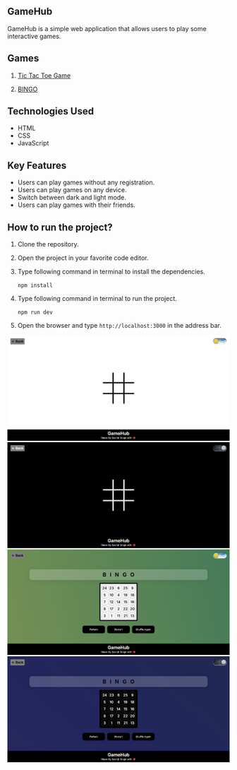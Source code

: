 ## GameHub

GameHub is a simple web application that allows users to play some interactive games. 

## Games

 
1. [Tic Tac Toe Game](https://the-sukhsingh.github.io/Gamehub/tic-tac-toe)

2. [BINGO](https://the-sukhsingh.github.io/Gamehub/bingo)

## Technologies Used

- HTML
- CSS
- JavaScript

## Key Features

- Users can play games without any registration.
- Users can play games on any device.
- Switch between dark and light mode.
- Users can play games with their friends.

## How to run the project?

1. Clone the repository.
2. Open the project in your favorite code editor.
3. Type following command in terminal to install the dependencies.

    ```
    npm install
    ```
4. Type following command in terminal to run the project.

    ```
    npm run dev
    ```
5. Open the browser and type `http://localhost:3000` in the address bar.

![alt text](/Images/Tic%20Light.jpeg)
![alt text](/Images/Tic%20Dark.jpeg)
![alt text](/Images/Bingo%20Light.jpeg)
![alt text](/Images/Bingo%20Dark.jpeg)